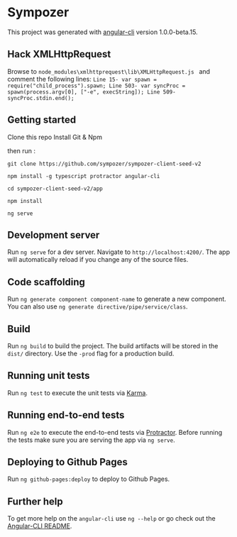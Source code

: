 # Sympozer

This project was generated with [angular-cli](https://github.com/angular/angular-cli) version 1.0.0-beta.15.

## Hack XMLHttpRequest

Browse to `node_modules\xmlhttprequest\lib\XMLHttpRequest.js ` and comment the following lines:
`Line 15- var spawn = require("child_process").spawn;
 Line 503- var syncProc = spawn(process.argv[0], ["-e", execString]);
 Line 509- syncProc.stdin.end();`

## Getting started

Clone this repo
Install Git & Npm

then run :

`git clone https://github.com/sympozer/sympozer-client-seed-v2 `

`npm install -g typescript protractor angular-cli`

`cd sympozer-client-seed-v2/app`

`npm install`

`ng serve`

## Development server
Run `ng serve` for a dev server. Navigate to `http://localhost:4200/`. The app will automatically reload if you change any of the source files.

## Code scaffolding

Run `ng generate component component-name` to generate a new component. You can also use `ng generate directive/pipe/service/class`.

## Build

Run `ng build` to build the project. The build artifacts will be stored in the `dist/` directory. Use the `-prod` flag for a production build.

## Running unit tests

Run `ng test` to execute the unit tests via [Karma](https://karma-runner.github.io).

## Running end-to-end tests

Run `ng e2e` to execute the end-to-end tests via [Protractor](http://www.protractortest.org/). 
Before running the tests make sure you are serving the app via `ng serve`.

## Deploying to Github Pages

Run `ng github-pages:deploy` to deploy to Github Pages.

## Further help

To get more help on the `angular-cli` use `ng --help` or go check out the [Angular-CLI README](https://github.com/angular/angular-cli/blob/master/README.md).
